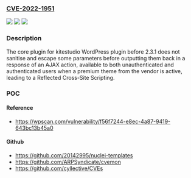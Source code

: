 ### [CVE-2022-1951](https://cve.mitre.org/cgi-bin/cvename.cgi?name=CVE-2022-1951)
![](https://img.shields.io/static/v1?label=Product&message=core%20plugin%20for%20kitestudio%20themes&color=blue)
![](https://img.shields.io/static/v1?label=Version&message=2.3.1%20&color=brightgreen)
![](https://img.shields.io/static/v1?label=Vulnerability&message=CWE-79%20Cross-site%20Scripting%20(XSS)&color=brightgreen)

### Description

The core plugin for kitestudio WordPress plugin before 2.3.1 does not sanitise and escape some parameters before outputting them back in a response of an AJAX action, available to both unauthenticated and authenticated users when a premium theme from the vendor is active, leading to a Reflected Cross-Site Scripting.

### POC

#### Reference
- https://wpscan.com/vulnerability/f56f7244-e8ec-4a87-9419-643bc13b45a0

#### Github
- https://github.com/20142995/nuclei-templates
- https://github.com/ARPSyndicate/cvemon
- https://github.com/cyllective/CVEs

